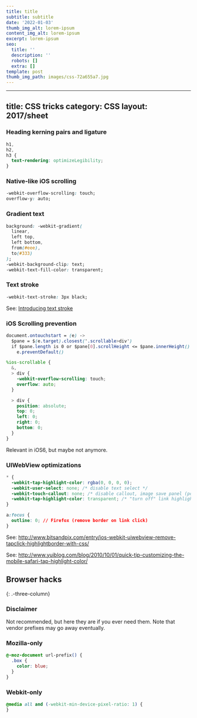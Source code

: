 ```yaml
---
title: title
subtitle: subtitle
date: '2022-01-03'
thumb_img_alt: lorem-ipsum
content_img_alt: lorem-ipsum
excerpt: lorem-ipsum
seo:
  title: ''
  description: ''
  robots: []
  extra: []
template: post
thumb_img_path: images/css-72a655a7.jpg
---
```

---
title: CSS tricks
category: CSS
layout: 2017/sheet
---

### Heading kerning pairs and ligature

```css
h1,
h2,
h3 {
  text-rendering: optimizeLegibility;
}
```

### Native-like iOS scrolling

```css
-webkit-overflow-scrolling: touch;
overflow-y: auto;
```

### Gradient text

```css
background: -webkit-gradient(
  linear,
  left top,
  left bottom,
  from(#eee),
  to(#333)
);
-webkit-background-clip: text;
-webkit-text-fill-color: transparent;
```

### Text stroke

```css
-webkit-text-stroke: 3px black;
```

See: [Introducing text stroke](http://www.webkit.org/blog/85/introducing-text-stroke/)

### iOS Scrolling prevention

```css
document.ontouchstart = (e) ->
  $pane = $(e.target).closest('.scrollable>div')
  if $pane.length is 0 or $pane[0].scrollHeight <= $pane.innerHeight()
    e.preventDefault()
```

```scss
%ios-scrollable {
  &,
  > div {
    -webkit-overflow-scrolling: touch;
    overflow: auto;
  }

  > div {
    position: absolute;
    top: 0;
    left: 0;
    right: 0;
    bottom: 0;
  }
}
```

Relevant in iOS6, but maybe not anymore.

### UIWebView optimizations

```css
* {
  -webkit-tap-highlight-color: rgba(0, 0, 0, 0);
  -webkit-user-select: none; /* disable text select */
  -webkit-touch-callout: none; /* disable callout, image save panel (popup) */
  -webkit-tap-highlight-color: transparent; /* "turn off" link highlight */
}

a:focus {
  outline: 0; // Firefox (remove border on link click)
}
```

See: <http://www.bitsandpix.com/entry/ios-webkit-uiwebview-remove-tapclick-highlightborder-with-css/>

See: <http://www.yuiblog.com/blog/2010/10/01/quick-tip-customizing-the-mobile-safari-tap-highlight-color/>

## Browser hacks

{: .-three-column}

### Disclaimer

Not recommended, but here they are if you ever need them. Note that vendor
prefixes may go away eventually.

### Mozilla-only

```css
@-moz-document url-prefix() {
  .box {
    color: blue;
  }
}
```

### Webkit-only

```css
@media all and (-webkit-min-device-pixel-ratio: 1) {
}
```
